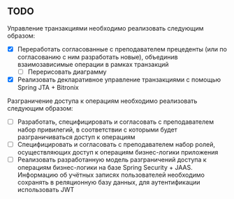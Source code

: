 ## TODO

Управление транзакциями необходимо реализовать следующим образом:

- [x] Переработать согласованные с преподавателем прецеденты (или по согласованию с ним разработать новые), объединив
  взаимозависимые операции в рамках транзакций
  - [ ] Перерисовать диаграмму
- [x] Реализовать декларативное управление транзакциями с помощью Spring JTA + Bitronix

Разграничение доступа к операциям необходимо реализовать следующим образом:

- [ ] Разработать, специфицировать и согласовать с преподавателем набор привилегий, в соответствии с которыми будет
  разграничиваться доступ к операциям
- [ ] Специфицировать и согласовать с преподавателем набор ролей, осуществляющих доступ к операциям бизнес-логики
  приложения
- [ ] Реализовать разработанную модель разграничений доступа к операциям бизнес-логики на базе Spring Security + JAAS.
  Информацию об учётных записях пользователей необходимо сохранять в реляционную базу данных, для аутентификации
  использовать JWT